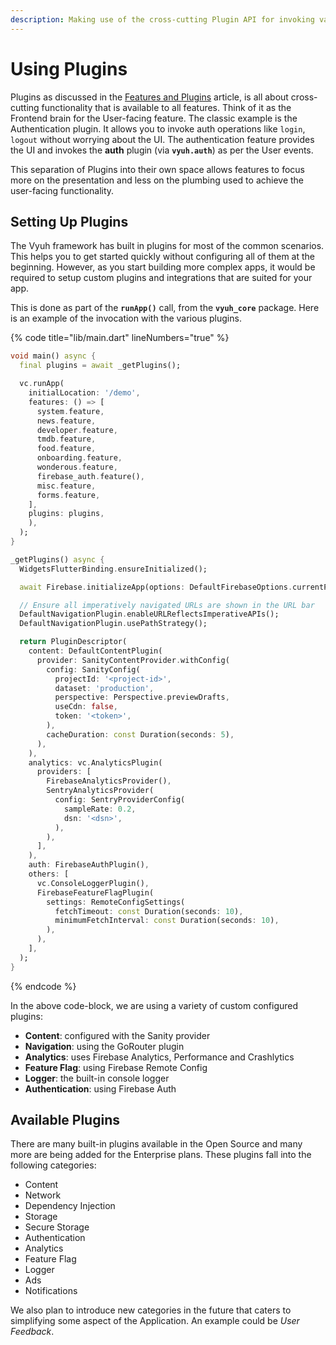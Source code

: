 ```yaml
---
description: Making use of the cross-cutting Plugin API for invoking various capabilities
---
```


# Using Plugins

Plugins as discussed in the [Features and Plugins](../concepts/features-and-plugins.md) article, is all about cross-cutting functionality that is available to all features. Think of it as the Frontend brain for the User-facing feature. The classic example is the Authentication plugin. It allows you to invoke auth operations like `login`, `logout` without worrying about the UI. The authentication feature provides the UI and invokes the **auth** plugin (via **`vyuh.auth`**) as per the User events.

This separation of Plugins into their own space allows features to focus more on the presentation and less on the plumbing used to achieve the user-facing functionality.

## Setting Up Plugins

The Vyuh framework has built in plugins for most of the common scenarios. This helps you to get started quickly without configuring all of them at the beginning. However, as you start building more complex apps, it would be required to setup custom plugins and integrations that are suited for your app.

This is done as part of the **`runApp()`** call, from the **`vyuh_core`** package. Here is an example of the invocation with the various plugins.

{% code title="lib/main.dart" lineNumbers="true" %}
```dart
void main() async {
  final plugins = await _getPlugins();

  vc.runApp(
    initialLocation: '/demo',
    features: () => [
      system.feature,
      news.feature,
      developer.feature,
      tmdb.feature,
      food.feature,
      onboarding.feature,
      wonderous.feature,
      firebase_auth.feature(),
      misc.feature,
      forms.feature,
    ],
    plugins: plugins,
    ),
  );
}

_getPlugins() async {
  WidgetsFlutterBinding.ensureInitialized();

  await Firebase.initializeApp(options: DefaultFirebaseOptions.currentPlatform);

  // Ensure all imperatively navigated URLs are shown in the URL bar
  DefaultNavigationPlugin.enableURLReflectsImperativeAPIs();
  DefaultNavigationPlugin.usePathStrategy();

  return PluginDescriptor(
    content: DefaultContentPlugin(
      provider: SanityContentProvider.withConfig(
        config: SanityConfig(
          projectId: '<project-id>',
          dataset: 'production',
          perspective: Perspective.previewDrafts,
          useCdn: false,
          token: '<token>',
        ),
        cacheDuration: const Duration(seconds: 5),
      ),
    ),
    analytics: vc.AnalyticsPlugin(
      providers: [
        FirebaseAnalyticsProvider(),
        SentryAnalyticsProvider(
          config: SentryProviderConfig(
            sampleRate: 0.2,
            dsn: '<dsn>',
          ),
        ),
      ],
    ),
    auth: FirebaseAuthPlugin(),
    others: [
      vc.ConsoleLoggerPlugin(),
      FirebaseFeatureFlagPlugin(
        settings: RemoteConfigSettings(
          fetchTimeout: const Duration(seconds: 10),
          minimumFetchInterval: const Duration(seconds: 10),
        ),
      ),
    ],
  );
}

```
{% endcode %}

In the above code-block, we are using a variety of custom configured plugins:

* **Content**: configured with the Sanity provider
* **Navigation**: using the GoRouter plugin
* **Analytics**: uses Firebase Analytics, Performance and Crashlytics
* **Feature Flag**: using Firebase Remote Config
* **Logger**: the built-in console logger
* **Authentication**: using Firebase Auth

## Available Plugins

There are many built-in plugins available in the Open Source and many more are being added for the Enterprise plans. These plugins fall into the following categories:

* Content
* Network
* Dependency Injection
* Storage
* Secure Storage
* Authentication
* Analytics
* Feature Flag
* Logger
* Ads
* Notifications

We also plan to introduce new categories in the future that caters to simplifying some aspect of the Application. An example could be _User Feedback_.



